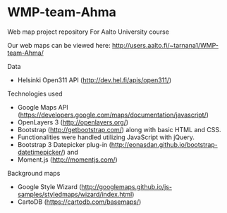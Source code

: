 # WMP-team-Ahma
Web map project repository
For Aalto University course

Our web maps can be viewed here:
http://users.aalto.fi/~tarnana1/WMP-team-Ahma/

Data

* Helsinki Open311 API (http://dev.hel.fi/apis/open311/)

Technologies used

* Google Maps API (https://developers.google.com/maps/documentation/javascript/)
* OpenLayers 3 (http://openlayers.org/)
* Bootstrap (http://getbootstrap.com/) along with basic HTML and CSS. 
* Functionalities were handled utilizing JavaScript with jQuery. 
* Bootstrap 3 Datepicker plug-in (http://eonasdan.github.io/bootstrap-datetimepicker/) and 
* Moment.js (http://momentjs.com/)

Background maps

* Google Style Wizard (http://googlemaps.github.io/js-samples/styledmaps/wizard/index.html)
* CartoDB (https://cartodb.com/basemaps/)
